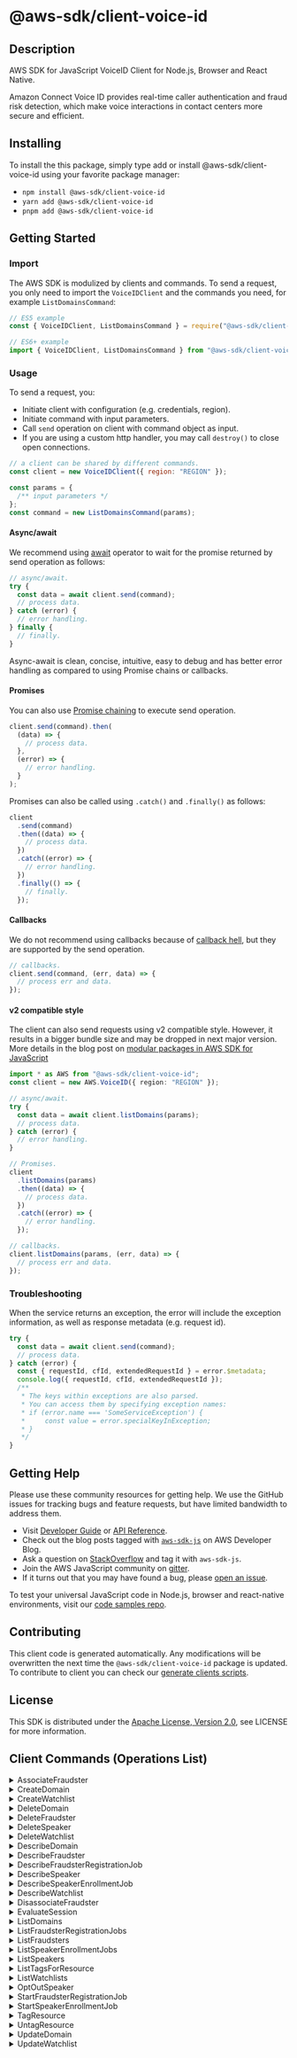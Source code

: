<!-- generated file, do not edit directly -->

# @aws-sdk/client-voice-id

## Description

AWS SDK for JavaScript VoiceID Client for Node.js, Browser and React Native.

<p>Amazon Connect Voice ID provides real-time caller authentication and fraud risk detection, which
make voice interactions in contact centers more secure and efficient.</p>

## Installing

To install the this package, simply type add or install @aws-sdk/client-voice-id
using your favorite package manager:

- `npm install @aws-sdk/client-voice-id`
- `yarn add @aws-sdk/client-voice-id`
- `pnpm add @aws-sdk/client-voice-id`

## Getting Started

### Import

The AWS SDK is modulized by clients and commands.
To send a request, you only need to import the `VoiceIDClient` and
the commands you need, for example `ListDomainsCommand`:

```js
// ES5 example
const { VoiceIDClient, ListDomainsCommand } = require("@aws-sdk/client-voice-id");
```

```ts
// ES6+ example
import { VoiceIDClient, ListDomainsCommand } from "@aws-sdk/client-voice-id";
```

### Usage

To send a request, you:

- Initiate client with configuration (e.g. credentials, region).
- Initiate command with input parameters.
- Call `send` operation on client with command object as input.
- If you are using a custom http handler, you may call `destroy()` to close open connections.

```js
// a client can be shared by different commands.
const client = new VoiceIDClient({ region: "REGION" });

const params = {
  /** input parameters */
};
const command = new ListDomainsCommand(params);
```

#### Async/await

We recommend using [await](https://developer.mozilla.org/en-US/docs/Web/JavaScript/Reference/Operators/await)
operator to wait for the promise returned by send operation as follows:

```js
// async/await.
try {
  const data = await client.send(command);
  // process data.
} catch (error) {
  // error handling.
} finally {
  // finally.
}
```

Async-await is clean, concise, intuitive, easy to debug and has better error handling
as compared to using Promise chains or callbacks.

#### Promises

You can also use [Promise chaining](https://developer.mozilla.org/en-US/docs/Web/JavaScript/Guide/Using_promises#chaining)
to execute send operation.

```js
client.send(command).then(
  (data) => {
    // process data.
  },
  (error) => {
    // error handling.
  }
);
```

Promises can also be called using `.catch()` and `.finally()` as follows:

```js
client
  .send(command)
  .then((data) => {
    // process data.
  })
  .catch((error) => {
    // error handling.
  })
  .finally(() => {
    // finally.
  });
```

#### Callbacks

We do not recommend using callbacks because of [callback hell](http://callbackhell.com/),
but they are supported by the send operation.

```js
// callbacks.
client.send(command, (err, data) => {
  // process err and data.
});
```

#### v2 compatible style

The client can also send requests using v2 compatible style.
However, it results in a bigger bundle size and may be dropped in next major version. More details in the blog post
on [modular packages in AWS SDK for JavaScript](https://aws.amazon.com/blogs/developer/modular-packages-in-aws-sdk-for-javascript/)

```ts
import * as AWS from "@aws-sdk/client-voice-id";
const client = new AWS.VoiceID({ region: "REGION" });

// async/await.
try {
  const data = await client.listDomains(params);
  // process data.
} catch (error) {
  // error handling.
}

// Promises.
client
  .listDomains(params)
  .then((data) => {
    // process data.
  })
  .catch((error) => {
    // error handling.
  });

// callbacks.
client.listDomains(params, (err, data) => {
  // process err and data.
});
```

### Troubleshooting

When the service returns an exception, the error will include the exception information,
as well as response metadata (e.g. request id).

```js
try {
  const data = await client.send(command);
  // process data.
} catch (error) {
  const { requestId, cfId, extendedRequestId } = error.$metadata;
  console.log({ requestId, cfId, extendedRequestId });
  /**
   * The keys within exceptions are also parsed.
   * You can access them by specifying exception names:
   * if (error.name === 'SomeServiceException') {
   *     const value = error.specialKeyInException;
   * }
   */
}
```

## Getting Help

Please use these community resources for getting help.
We use the GitHub issues for tracking bugs and feature requests, but have limited bandwidth to address them.

- Visit [Developer Guide](https://docs.aws.amazon.com/sdk-for-javascript/v3/developer-guide/welcome.html)
  or [API Reference](https://docs.aws.amazon.com/AWSJavaScriptSDK/v3/latest/index.html).
- Check out the blog posts tagged with [`aws-sdk-js`](https://aws.amazon.com/blogs/developer/tag/aws-sdk-js/)
  on AWS Developer Blog.
- Ask a question on [StackOverflow](https://stackoverflow.com/questions/tagged/aws-sdk-js) and tag it with `aws-sdk-js`.
- Join the AWS JavaScript community on [gitter](https://gitter.im/aws/aws-sdk-js-v3).
- If it turns out that you may have found a bug, please [open an issue](https://github.com/aws/aws-sdk-js-v3/issues/new/choose).

To test your universal JavaScript code in Node.js, browser and react-native environments,
visit our [code samples repo](https://github.com/aws-samples/aws-sdk-js-tests).

## Contributing

This client code is generated automatically. Any modifications will be overwritten the next time the `@aws-sdk/client-voice-id` package is updated.
To contribute to client you can check our [generate clients scripts](https://github.com/aws/aws-sdk-js-v3/tree/main/scripts/generate-clients).

## License

This SDK is distributed under the
[Apache License, Version 2.0](http://www.apache.org/licenses/LICENSE-2.0),
see LICENSE for more information.

## Client Commands (Operations List)

<details>
<summary>
AssociateFraudster
</summary>

[Command API Reference](https://docs.aws.amazon.com/AWSJavaScriptSDK/v3/latest/client/voice-id/command/AssociateFraudsterCommand/) / [Input](https://docs.aws.amazon.com/AWSJavaScriptSDK/v3/latest/Package/-aws-sdk-client-voice-id/Interface/AssociateFraudsterCommandInput/) / [Output](https://docs.aws.amazon.com/AWSJavaScriptSDK/v3/latest/Package/-aws-sdk-client-voice-id/Interface/AssociateFraudsterCommandOutput/)

</details>
<details>
<summary>
CreateDomain
</summary>

[Command API Reference](https://docs.aws.amazon.com/AWSJavaScriptSDK/v3/latest/client/voice-id/command/CreateDomainCommand/) / [Input](https://docs.aws.amazon.com/AWSJavaScriptSDK/v3/latest/Package/-aws-sdk-client-voice-id/Interface/CreateDomainCommandInput/) / [Output](https://docs.aws.amazon.com/AWSJavaScriptSDK/v3/latest/Package/-aws-sdk-client-voice-id/Interface/CreateDomainCommandOutput/)

</details>
<details>
<summary>
CreateWatchlist
</summary>

[Command API Reference](https://docs.aws.amazon.com/AWSJavaScriptSDK/v3/latest/client/voice-id/command/CreateWatchlistCommand/) / [Input](https://docs.aws.amazon.com/AWSJavaScriptSDK/v3/latest/Package/-aws-sdk-client-voice-id/Interface/CreateWatchlistCommandInput/) / [Output](https://docs.aws.amazon.com/AWSJavaScriptSDK/v3/latest/Package/-aws-sdk-client-voice-id/Interface/CreateWatchlistCommandOutput/)

</details>
<details>
<summary>
DeleteDomain
</summary>

[Command API Reference](https://docs.aws.amazon.com/AWSJavaScriptSDK/v3/latest/client/voice-id/command/DeleteDomainCommand/) / [Input](https://docs.aws.amazon.com/AWSJavaScriptSDK/v3/latest/Package/-aws-sdk-client-voice-id/Interface/DeleteDomainCommandInput/) / [Output](https://docs.aws.amazon.com/AWSJavaScriptSDK/v3/latest/Package/-aws-sdk-client-voice-id/Interface/DeleteDomainCommandOutput/)

</details>
<details>
<summary>
DeleteFraudster
</summary>

[Command API Reference](https://docs.aws.amazon.com/AWSJavaScriptSDK/v3/latest/client/voice-id/command/DeleteFraudsterCommand/) / [Input](https://docs.aws.amazon.com/AWSJavaScriptSDK/v3/latest/Package/-aws-sdk-client-voice-id/Interface/DeleteFraudsterCommandInput/) / [Output](https://docs.aws.amazon.com/AWSJavaScriptSDK/v3/latest/Package/-aws-sdk-client-voice-id/Interface/DeleteFraudsterCommandOutput/)

</details>
<details>
<summary>
DeleteSpeaker
</summary>

[Command API Reference](https://docs.aws.amazon.com/AWSJavaScriptSDK/v3/latest/client/voice-id/command/DeleteSpeakerCommand/) / [Input](https://docs.aws.amazon.com/AWSJavaScriptSDK/v3/latest/Package/-aws-sdk-client-voice-id/Interface/DeleteSpeakerCommandInput/) / [Output](https://docs.aws.amazon.com/AWSJavaScriptSDK/v3/latest/Package/-aws-sdk-client-voice-id/Interface/DeleteSpeakerCommandOutput/)

</details>
<details>
<summary>
DeleteWatchlist
</summary>

[Command API Reference](https://docs.aws.amazon.com/AWSJavaScriptSDK/v3/latest/client/voice-id/command/DeleteWatchlistCommand/) / [Input](https://docs.aws.amazon.com/AWSJavaScriptSDK/v3/latest/Package/-aws-sdk-client-voice-id/Interface/DeleteWatchlistCommandInput/) / [Output](https://docs.aws.amazon.com/AWSJavaScriptSDK/v3/latest/Package/-aws-sdk-client-voice-id/Interface/DeleteWatchlistCommandOutput/)

</details>
<details>
<summary>
DescribeDomain
</summary>

[Command API Reference](https://docs.aws.amazon.com/AWSJavaScriptSDK/v3/latest/client/voice-id/command/DescribeDomainCommand/) / [Input](https://docs.aws.amazon.com/AWSJavaScriptSDK/v3/latest/Package/-aws-sdk-client-voice-id/Interface/DescribeDomainCommandInput/) / [Output](https://docs.aws.amazon.com/AWSJavaScriptSDK/v3/latest/Package/-aws-sdk-client-voice-id/Interface/DescribeDomainCommandOutput/)

</details>
<details>
<summary>
DescribeFraudster
</summary>

[Command API Reference](https://docs.aws.amazon.com/AWSJavaScriptSDK/v3/latest/client/voice-id/command/DescribeFraudsterCommand/) / [Input](https://docs.aws.amazon.com/AWSJavaScriptSDK/v3/latest/Package/-aws-sdk-client-voice-id/Interface/DescribeFraudsterCommandInput/) / [Output](https://docs.aws.amazon.com/AWSJavaScriptSDK/v3/latest/Package/-aws-sdk-client-voice-id/Interface/DescribeFraudsterCommandOutput/)

</details>
<details>
<summary>
DescribeFraudsterRegistrationJob
</summary>

[Command API Reference](https://docs.aws.amazon.com/AWSJavaScriptSDK/v3/latest/client/voice-id/command/DescribeFraudsterRegistrationJobCommand/) / [Input](https://docs.aws.amazon.com/AWSJavaScriptSDK/v3/latest/Package/-aws-sdk-client-voice-id/Interface/DescribeFraudsterRegistrationJobCommandInput/) / [Output](https://docs.aws.amazon.com/AWSJavaScriptSDK/v3/latest/Package/-aws-sdk-client-voice-id/Interface/DescribeFraudsterRegistrationJobCommandOutput/)

</details>
<details>
<summary>
DescribeSpeaker
</summary>

[Command API Reference](https://docs.aws.amazon.com/AWSJavaScriptSDK/v3/latest/client/voice-id/command/DescribeSpeakerCommand/) / [Input](https://docs.aws.amazon.com/AWSJavaScriptSDK/v3/latest/Package/-aws-sdk-client-voice-id/Interface/DescribeSpeakerCommandInput/) / [Output](https://docs.aws.amazon.com/AWSJavaScriptSDK/v3/latest/Package/-aws-sdk-client-voice-id/Interface/DescribeSpeakerCommandOutput/)

</details>
<details>
<summary>
DescribeSpeakerEnrollmentJob
</summary>

[Command API Reference](https://docs.aws.amazon.com/AWSJavaScriptSDK/v3/latest/client/voice-id/command/DescribeSpeakerEnrollmentJobCommand/) / [Input](https://docs.aws.amazon.com/AWSJavaScriptSDK/v3/latest/Package/-aws-sdk-client-voice-id/Interface/DescribeSpeakerEnrollmentJobCommandInput/) / [Output](https://docs.aws.amazon.com/AWSJavaScriptSDK/v3/latest/Package/-aws-sdk-client-voice-id/Interface/DescribeSpeakerEnrollmentJobCommandOutput/)

</details>
<details>
<summary>
DescribeWatchlist
</summary>

[Command API Reference](https://docs.aws.amazon.com/AWSJavaScriptSDK/v3/latest/client/voice-id/command/DescribeWatchlistCommand/) / [Input](https://docs.aws.amazon.com/AWSJavaScriptSDK/v3/latest/Package/-aws-sdk-client-voice-id/Interface/DescribeWatchlistCommandInput/) / [Output](https://docs.aws.amazon.com/AWSJavaScriptSDK/v3/latest/Package/-aws-sdk-client-voice-id/Interface/DescribeWatchlistCommandOutput/)

</details>
<details>
<summary>
DisassociateFraudster
</summary>

[Command API Reference](https://docs.aws.amazon.com/AWSJavaScriptSDK/v3/latest/client/voice-id/command/DisassociateFraudsterCommand/) / [Input](https://docs.aws.amazon.com/AWSJavaScriptSDK/v3/latest/Package/-aws-sdk-client-voice-id/Interface/DisassociateFraudsterCommandInput/) / [Output](https://docs.aws.amazon.com/AWSJavaScriptSDK/v3/latest/Package/-aws-sdk-client-voice-id/Interface/DisassociateFraudsterCommandOutput/)

</details>
<details>
<summary>
EvaluateSession
</summary>

[Command API Reference](https://docs.aws.amazon.com/AWSJavaScriptSDK/v3/latest/client/voice-id/command/EvaluateSessionCommand/) / [Input](https://docs.aws.amazon.com/AWSJavaScriptSDK/v3/latest/Package/-aws-sdk-client-voice-id/Interface/EvaluateSessionCommandInput/) / [Output](https://docs.aws.amazon.com/AWSJavaScriptSDK/v3/latest/Package/-aws-sdk-client-voice-id/Interface/EvaluateSessionCommandOutput/)

</details>
<details>
<summary>
ListDomains
</summary>

[Command API Reference](https://docs.aws.amazon.com/AWSJavaScriptSDK/v3/latest/client/voice-id/command/ListDomainsCommand/) / [Input](https://docs.aws.amazon.com/AWSJavaScriptSDK/v3/latest/Package/-aws-sdk-client-voice-id/Interface/ListDomainsCommandInput/) / [Output](https://docs.aws.amazon.com/AWSJavaScriptSDK/v3/latest/Package/-aws-sdk-client-voice-id/Interface/ListDomainsCommandOutput/)

</details>
<details>
<summary>
ListFraudsterRegistrationJobs
</summary>

[Command API Reference](https://docs.aws.amazon.com/AWSJavaScriptSDK/v3/latest/client/voice-id/command/ListFraudsterRegistrationJobsCommand/) / [Input](https://docs.aws.amazon.com/AWSJavaScriptSDK/v3/latest/Package/-aws-sdk-client-voice-id/Interface/ListFraudsterRegistrationJobsCommandInput/) / [Output](https://docs.aws.amazon.com/AWSJavaScriptSDK/v3/latest/Package/-aws-sdk-client-voice-id/Interface/ListFraudsterRegistrationJobsCommandOutput/)

</details>
<details>
<summary>
ListFraudsters
</summary>

[Command API Reference](https://docs.aws.amazon.com/AWSJavaScriptSDK/v3/latest/client/voice-id/command/ListFraudstersCommand/) / [Input](https://docs.aws.amazon.com/AWSJavaScriptSDK/v3/latest/Package/-aws-sdk-client-voice-id/Interface/ListFraudstersCommandInput/) / [Output](https://docs.aws.amazon.com/AWSJavaScriptSDK/v3/latest/Package/-aws-sdk-client-voice-id/Interface/ListFraudstersCommandOutput/)

</details>
<details>
<summary>
ListSpeakerEnrollmentJobs
</summary>

[Command API Reference](https://docs.aws.amazon.com/AWSJavaScriptSDK/v3/latest/client/voice-id/command/ListSpeakerEnrollmentJobsCommand/) / [Input](https://docs.aws.amazon.com/AWSJavaScriptSDK/v3/latest/Package/-aws-sdk-client-voice-id/Interface/ListSpeakerEnrollmentJobsCommandInput/) / [Output](https://docs.aws.amazon.com/AWSJavaScriptSDK/v3/latest/Package/-aws-sdk-client-voice-id/Interface/ListSpeakerEnrollmentJobsCommandOutput/)

</details>
<details>
<summary>
ListSpeakers
</summary>

[Command API Reference](https://docs.aws.amazon.com/AWSJavaScriptSDK/v3/latest/client/voice-id/command/ListSpeakersCommand/) / [Input](https://docs.aws.amazon.com/AWSJavaScriptSDK/v3/latest/Package/-aws-sdk-client-voice-id/Interface/ListSpeakersCommandInput/) / [Output](https://docs.aws.amazon.com/AWSJavaScriptSDK/v3/latest/Package/-aws-sdk-client-voice-id/Interface/ListSpeakersCommandOutput/)

</details>
<details>
<summary>
ListTagsForResource
</summary>

[Command API Reference](https://docs.aws.amazon.com/AWSJavaScriptSDK/v3/latest/client/voice-id/command/ListTagsForResourceCommand/) / [Input](https://docs.aws.amazon.com/AWSJavaScriptSDK/v3/latest/Package/-aws-sdk-client-voice-id/Interface/ListTagsForResourceCommandInput/) / [Output](https://docs.aws.amazon.com/AWSJavaScriptSDK/v3/latest/Package/-aws-sdk-client-voice-id/Interface/ListTagsForResourceCommandOutput/)

</details>
<details>
<summary>
ListWatchlists
</summary>

[Command API Reference](https://docs.aws.amazon.com/AWSJavaScriptSDK/v3/latest/client/voice-id/command/ListWatchlistsCommand/) / [Input](https://docs.aws.amazon.com/AWSJavaScriptSDK/v3/latest/Package/-aws-sdk-client-voice-id/Interface/ListWatchlistsCommandInput/) / [Output](https://docs.aws.amazon.com/AWSJavaScriptSDK/v3/latest/Package/-aws-sdk-client-voice-id/Interface/ListWatchlistsCommandOutput/)

</details>
<details>
<summary>
OptOutSpeaker
</summary>

[Command API Reference](https://docs.aws.amazon.com/AWSJavaScriptSDK/v3/latest/client/voice-id/command/OptOutSpeakerCommand/) / [Input](https://docs.aws.amazon.com/AWSJavaScriptSDK/v3/latest/Package/-aws-sdk-client-voice-id/Interface/OptOutSpeakerCommandInput/) / [Output](https://docs.aws.amazon.com/AWSJavaScriptSDK/v3/latest/Package/-aws-sdk-client-voice-id/Interface/OptOutSpeakerCommandOutput/)

</details>
<details>
<summary>
StartFraudsterRegistrationJob
</summary>

[Command API Reference](https://docs.aws.amazon.com/AWSJavaScriptSDK/v3/latest/client/voice-id/command/StartFraudsterRegistrationJobCommand/) / [Input](https://docs.aws.amazon.com/AWSJavaScriptSDK/v3/latest/Package/-aws-sdk-client-voice-id/Interface/StartFraudsterRegistrationJobCommandInput/) / [Output](https://docs.aws.amazon.com/AWSJavaScriptSDK/v3/latest/Package/-aws-sdk-client-voice-id/Interface/StartFraudsterRegistrationJobCommandOutput/)

</details>
<details>
<summary>
StartSpeakerEnrollmentJob
</summary>

[Command API Reference](https://docs.aws.amazon.com/AWSJavaScriptSDK/v3/latest/client/voice-id/command/StartSpeakerEnrollmentJobCommand/) / [Input](https://docs.aws.amazon.com/AWSJavaScriptSDK/v3/latest/Package/-aws-sdk-client-voice-id/Interface/StartSpeakerEnrollmentJobCommandInput/) / [Output](https://docs.aws.amazon.com/AWSJavaScriptSDK/v3/latest/Package/-aws-sdk-client-voice-id/Interface/StartSpeakerEnrollmentJobCommandOutput/)

</details>
<details>
<summary>
TagResource
</summary>

[Command API Reference](https://docs.aws.amazon.com/AWSJavaScriptSDK/v3/latest/client/voice-id/command/TagResourceCommand/) / [Input](https://docs.aws.amazon.com/AWSJavaScriptSDK/v3/latest/Package/-aws-sdk-client-voice-id/Interface/TagResourceCommandInput/) / [Output](https://docs.aws.amazon.com/AWSJavaScriptSDK/v3/latest/Package/-aws-sdk-client-voice-id/Interface/TagResourceCommandOutput/)

</details>
<details>
<summary>
UntagResource
</summary>

[Command API Reference](https://docs.aws.amazon.com/AWSJavaScriptSDK/v3/latest/client/voice-id/command/UntagResourceCommand/) / [Input](https://docs.aws.amazon.com/AWSJavaScriptSDK/v3/latest/Package/-aws-sdk-client-voice-id/Interface/UntagResourceCommandInput/) / [Output](https://docs.aws.amazon.com/AWSJavaScriptSDK/v3/latest/Package/-aws-sdk-client-voice-id/Interface/UntagResourceCommandOutput/)

</details>
<details>
<summary>
UpdateDomain
</summary>

[Command API Reference](https://docs.aws.amazon.com/AWSJavaScriptSDK/v3/latest/client/voice-id/command/UpdateDomainCommand/) / [Input](https://docs.aws.amazon.com/AWSJavaScriptSDK/v3/latest/Package/-aws-sdk-client-voice-id/Interface/UpdateDomainCommandInput/) / [Output](https://docs.aws.amazon.com/AWSJavaScriptSDK/v3/latest/Package/-aws-sdk-client-voice-id/Interface/UpdateDomainCommandOutput/)

</details>
<details>
<summary>
UpdateWatchlist
</summary>

[Command API Reference](https://docs.aws.amazon.com/AWSJavaScriptSDK/v3/latest/client/voice-id/command/UpdateWatchlistCommand/) / [Input](https://docs.aws.amazon.com/AWSJavaScriptSDK/v3/latest/Package/-aws-sdk-client-voice-id/Interface/UpdateWatchlistCommandInput/) / [Output](https://docs.aws.amazon.com/AWSJavaScriptSDK/v3/latest/Package/-aws-sdk-client-voice-id/Interface/UpdateWatchlistCommandOutput/)

</details>

